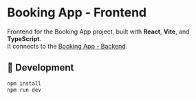 # Booking App - Frontend

Frontend for the Booking App project, built with **React**, **Vite**, and **TypeScript**.  
It connects to the [Booking App - Backend](https://github.com/Marinos-Sake/pet-booking-api).

## 🚀 Development
```bash
npm install
npm run dev
